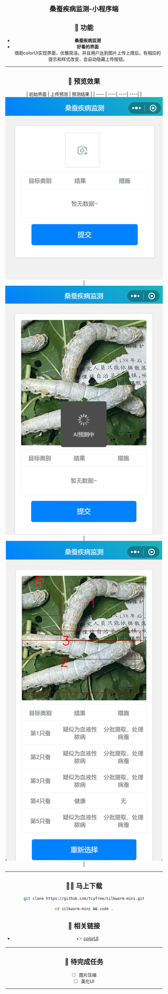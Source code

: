 <div align="center">




<div align="center">

## 桑蚕疾病监测-小程序端

</div> 

## 🌼  功能   
- **桑蚕疾病监测**  
- **好看的界面**  
  借助colorUI实现界面，优雅简洁。并且用户达到图片上传上限后，有相应的提示和样式改变，会自动隐藏上传按钮。

---
## 🎉  预览效果

| 初始界面 | 上传预测 | 预测结果 |
| ---- |  ----| ----| ----|
|![init](https://raw.githubusercontent.com/tcyfree/silkworm-mini/develop/imgs/init.png#pic_center=400x200) | ![AI predict](https://raw.githubusercontent.com/tcyfree/silkworm-mini/develop/imgs/AI.png#pic_center=400x200) | ![result](https://raw.githubusercontent.com/tcyfree/silkworm-mini/develop/imgs/result.png#pic_right=400x200) |

---

## 👩‍💻  马上下载 

```bash
git clone https://github.com/tcyfree/silkworm-mini.git

cd silkworm-mini && code .
```

## 🔗  相关链接

- 👉 [colorUI](https://github.com/weilanwl/ColorUI)

---

## 📘 待完成任务  

- [ ] 图片压缩
- [ ] 美化UI

---



